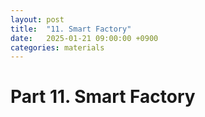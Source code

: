```yaml
---
layout: post
title:  "11. Smart Factory"
date:   2025-01-21 09:00:00 +0900
categories: materials
---
```


# Part 11. Smart Factory
